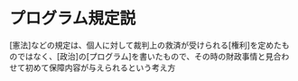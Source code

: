 # プログラム規定説
 [憲法]などの規定は、個人に対して裁判上の救済が受けられる[権利]を定めたものではなく、[政治]の[プログラム]を書いたもので、その時の財政事情と見合わせて初めて保障内容が与えられるという考え方
